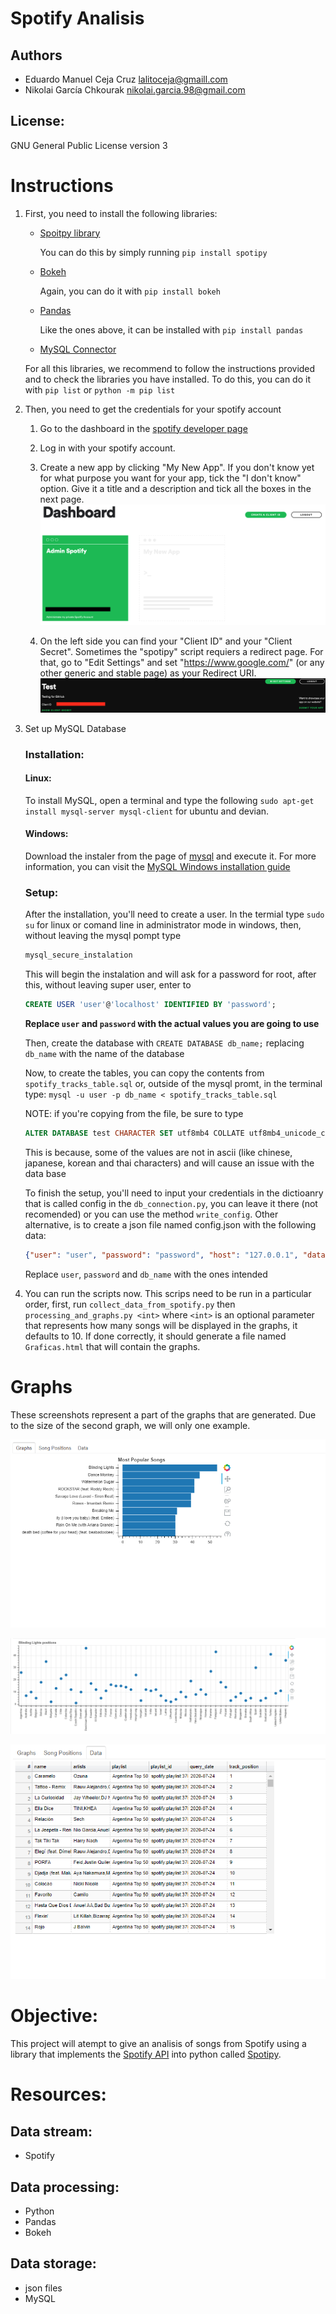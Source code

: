 # Spotify Analisis

## Authors
- Eduardo Manuel Ceja Cruz lalitoceja@gmaill.com
- Nikolai García Chkourak nikolai.garcia.98@gmail.com

## License:
GNU General Public License version 3

# Instructions
1. First, you need to install the following libraries:
    * [Spoitpy library](https://github.com/plamere/spotipy)

        You can do this by simply running `pip install spotipy`
    * [Bokeh](https://docs.bokeh.org/en/latest/docs/installation.html)
        
        Again, you can do it with `pip install bokeh`

    * [Pandas](https://pandas.pydata.org/pandas-docs/stable/getting_started/install.html)

        Like the ones above, it can be installed with `pip install pandas`

    * [MySQL Connector](https://dev.mysql.com/doc/connector-python/en/connector-python-installation.html)

    For all this libraries, we recommend to follow the instructions provided and to check the libraries you have installed. To do this, you can do it with `pip list` or `python -m pip list` 

2. Then, you need to get the credentials for your spotify account

    1. Go to the dashboard in the [spotify developer page](https://developer.spotify.com/dashboard/)

    2. Log in with your spotify account.

    3. Create a new app by clicking "My New App". If you don't know yet for what purpose you want for your app, tick the "I don't know" option. Give it a title and a description and tick all the boxes in the next page.
    ![creation of the app](resources/App%20creation.png)

    4. On the left side you can find your "Client ID" and your "Client Secret". Sometimes the "spotipy" script requiers a redirect page. For that, go to "Edit Settings" and set "https://www.google.com/" (or any other generic and stable page) as your Redirect URI.
    ![Credentials](resources/Credentials.png)


3. Set up MySQL Database
    ### Installation:
    #### Linux:
    
    To install MySQL, open a terminal and type the following `sudo apt-get install mysql-server mysql-client` for ubuntu and devian.

    #### Windows:

    Download the instaler from the page of [mysql](https://dev.mysql.com/downloads/installer/) and execute it. For more information, you can visit the [MySQL Windows installation guide](https://dev.mysql.com/doc/refman/8.0/en/windows-installation.html)

    ### Setup:

    After the installation, you'll need to create a user. In the termial type `sudo su` for linux or comand line in administrator mode in windows, then, without leaving the mysql pompt type

    ```bash
    mysql_secure_instalation
    ```

    This will begin the instalation and will ask for a password for root, after this, without leaving super user, enter to 
    
    ```sql
    CREATE USER 'user'@'localhost' IDENTIFIED BY 'password';
    ```
    **Replace `user` and `password` with the actual values you are going to use**

    Then, create the database with `CREATE DATABASE db_name;` replacing `db_name` with the name of the database

    Now, to create the tables, you can copy the contents from `spotify_tracks_table.sql` or, outside of the mysql promt, in the terminal type: `mysql -u user -p db_name < spotify_tracks_table.sql`

    NOTE: if you're copying from the file, be sure to type 
    ```sql
    ALTER DATABASE test CHARACTER SET utf8mb4 COLLATE utf8mb4_unicode_ci; 
    ```
    This is because, some of the values are not in ascii (like chinese, japanese, korean and thai characters) and will cause an issue with the data base

    To finish the setup, you'll need to input your credentials in the dictioanry that is called config in the  `db_connection.py`, you can leave it there (not recomended) or you can use the method `write_config`. Other alternative, is to create a json file named config.json with the following data:
    ```json
    {"user": "user", "password": "password", "host": "127.0.0.1", "database": "db_name", "raise_on_warnings": True}
    ```
    Replace `user`, `password` and `db_name` with the ones intended
    
4. You can run the scripts now. This scrips need to be run in a particular order, first, run `collect_data_from_spotify.py` then `processing_and_graphs.py <int>` where `<int>` is an optional parameter that represents how many songs will be displayed in the graphs, it defaults to 10.  If done correctly, it should generate a file named `Graficas.html` that will contain the graphs.

# Graphs

These screenshots represent a part of the graphs that are generated. Due to the size of the second graph, we will only one example.

![Graph1](resources/Grafica1.png)

![Graph2](resources/Grafica2.png)

![Graph3](resources/Grafica3.png)
# Objective:

This project will atempt to give an analisis of songs from Spotify using a  library that implements the [Spotify API](https://developer.spotify.com/documentation/web-api/) into python called [Spotipy](https://github.com/plamere/spotipy). 

# Resources:
## Data stream:
- Spotify
## Data processing:
- Python
- Pandas
- Bokeh

## Data storage:
- json files
- MySQL

